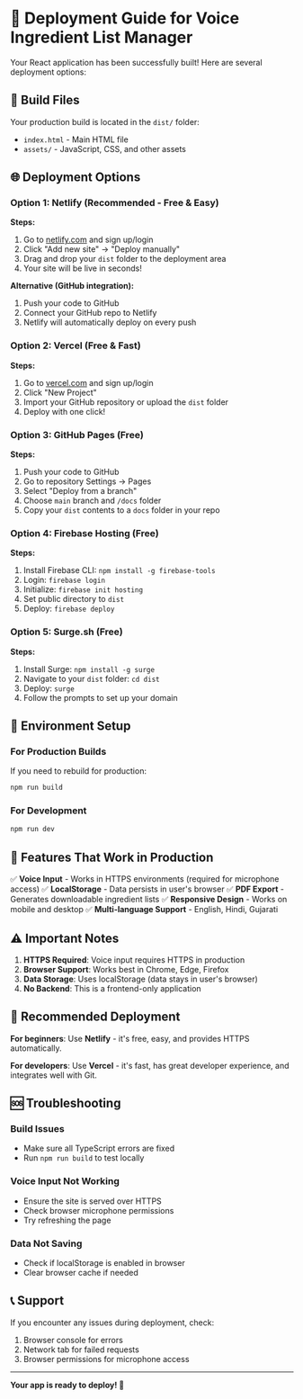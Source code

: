 # 🚀 Deployment Guide for Voice Ingredient List Manager

Your React application has been successfully built! Here are several deployment options:

## 📁 Build Files
Your production build is located in the `dist/` folder:
- `index.html` - Main HTML file
- `assets/` - JavaScript, CSS, and other assets

## 🌐 Deployment Options

### Option 1: Netlify (Recommended - Free & Easy)

**Steps:**
1. Go to [netlify.com](https://netlify.com) and sign up/login
2. Click "Add new site" → "Deploy manually"
3. Drag and drop your `dist` folder to the deployment area
4. Your site will be live in seconds!

**Alternative (GitHub integration):**
1. Push your code to GitHub
2. Connect your GitHub repo to Netlify
3. Netlify will automatically deploy on every push

### Option 2: Vercel (Free & Fast)

**Steps:**
1. Go to [vercel.com](https://vercel.com) and sign up/login
2. Click "New Project"
3. Import your GitHub repository or upload the `dist` folder
4. Deploy with one click!

### Option 3: GitHub Pages (Free)

**Steps:**
1. Push your code to GitHub
2. Go to repository Settings → Pages
3. Select "Deploy from a branch"
4. Choose `main` branch and `/docs` folder
5. Copy your `dist` contents to a `docs` folder in your repo

### Option 4: Firebase Hosting (Free)

**Steps:**
1. Install Firebase CLI: `npm install -g firebase-tools`
2. Login: `firebase login`
3. Initialize: `firebase init hosting`
4. Set public directory to `dist`
5. Deploy: `firebase deploy`

### Option 5: Surge.sh (Free)

**Steps:**
1. Install Surge: `npm install -g surge`
2. Navigate to your `dist` folder: `cd dist`
3. Deploy: `surge`
4. Follow the prompts to set up your domain

## 🔧 Environment Setup

### For Production Builds
If you need to rebuild for production:
```bash
npm run build
```

### For Development
```bash
npm run dev
```

## 📱 Features That Work in Production

✅ **Voice Input** - Works in HTTPS environments (required for microphone access)
✅ **LocalStorage** - Data persists in user's browser
✅ **PDF Export** - Generates downloadable ingredient lists
✅ **Responsive Design** - Works on mobile and desktop
✅ **Multi-language Support** - English, Hindi, Gujarati

## ⚠️ Important Notes

1. **HTTPS Required**: Voice input requires HTTPS in production
2. **Browser Support**: Works best in Chrome, Edge, Firefox
3. **Data Storage**: Uses localStorage (data stays in user's browser)
4. **No Backend**: This is a frontend-only application

## 🎯 Recommended Deployment

**For beginners**: Use **Netlify** - it's free, easy, and provides HTTPS automatically.

**For developers**: Use **Vercel** - it's fast, has great developer experience, and integrates well with Git.

## 🆘 Troubleshooting

### Build Issues
- Make sure all TypeScript errors are fixed
- Run `npm run build` to test locally

### Voice Input Not Working
- Ensure the site is served over HTTPS
- Check browser microphone permissions
- Try refreshing the page

### Data Not Saving
- Check if localStorage is enabled in browser
- Clear browser cache if needed

## 📞 Support

If you encounter any issues during deployment, check:
1. Browser console for errors
2. Network tab for failed requests
3. Browser permissions for microphone access

---

**Your app is ready to deploy! 🎉** 